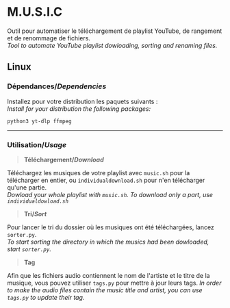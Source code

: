 # M.U.S.I.C

Outil pour automatiser le téléchargement de playlist YouTube, de rangement et de renommage de fichiers.\
*Tool to automate YouTube playlist dowloading, sorting and renaming files.*

## Linux
### Dépendances/*Dependencies*
Installez pour votre distribution les paquets suivants :\
*Install for your distribution the following packages:*
```
python3 yt-dlp ffmpeg
```
---
### Utilisation/*Usage*
> **Téléchargement/*Download***

Téléchargez les musiques de votre playlist avec `music.sh` pour la télécharger en entier, ou `individualdownload.sh` pour n'en télécharger qu'une partie.\
*Dowload your whole playlist with `music.sh`. To download only a part, use `individualdowload.sh`*

> **Tri/*Sort***

Pour lancer le tri du dossier où les musiques ont été téléchargées, lancez `sorter.py`.\
*To start sorting the directory in which the musics had been dowloaded, start `sorter.py`.*

> **Tag**

Afin que les fichiers audio contiennent le nom de l'artiste et le titre de la musique, vous pouvez utiliser `tags.py` pour mettre à jour leurs tags.
*In order to make the audio files contain the music title and artist, you can use `tags.py` to update their tag.*